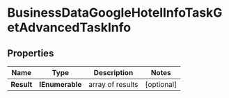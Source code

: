# BusinessDataGoogleHotelInfoTaskGetAdvancedTaskInfo


## Properties

| Name | Type | Description | Notes |
|------------ | ------------- | ------------- | -------------|
**Result** | **IEnumerable<BusinessDataGoogleHotelInfoTaskGetAdvancedResultInfo>** | array of results |[optional]|